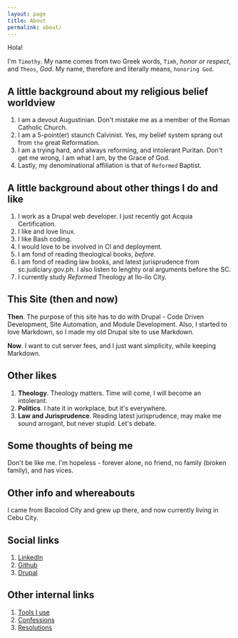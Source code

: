 ```yaml
---
layout: page
title: About
permalink: about/
---
```


Hola!

I'm `Timothy`. My name comes from two Greek words, `Timh`, _honor or
respect_, and `Theos`, _God_. My name, therefore and literally means,
`honoring God`.

## A little background about my religious belief worldview 
1.  I am a devout Augustinian. Don't mistake me as a member of the Roman
    Catholic Church.
2.  I am a 5-point(er) staunch Calvinist. Yes, my belief system sprang
    out from `the` great Reformation.
3.  I am a trying hard, and always reforming, and intolerant Puritan.
    Don't get me wrong, I am what I am, by the Grace of God.
4.  Lastly, my denominational affiliation is that of `Reformed` Baptist.

## A little background about other things I do and like
1.  I work as a Drupal web developer. I just recently got Acquia
    Certification.
2.  I like and love linux.
3.  I like Bash coding.
4.  I would love to be involved in CI and deployment.
5.  I am fond of reading theological books, _before_.
6.  I am fond of reading law books, and latest jurisprudence from
    sc.judiciary.gov.ph.  I also listen to lenghty oral arguments before
    the SC.
7.  I currently study _Reformed_ Theology at Ilo-ilo City.

## This Site (then and now)

**Then**. The purpose of this site has to do with Drupal - Code Driven
Development, Site Automation, and Module Development.  Also, I started
to love Markdown, so I made my old Drupal site to use Markdown.

**Now**. I want to cut server fees, and I just want simplicity, while
keeping Markdown.

## Other likes
1.  **Theology**. Theology matters. Time will come, I will become an
    intolerant.
2.  **Politics**. I hate it in workplace, but it's everywhere.
3.  **Law and Jurisprudence**. Reading latest jurisprudence, may make me
    sound arrogant, but never stupid. Let's debate.

## Some thoughts of being me
Don't be like me. I'm hopeless - forever alone, no friend, no family
(broken family), and has vices.

## Other info and whereabouts
I came from Bacolod City and grew up there, and now currently living in
Cebu City.

## Social links

1. [LinkedIn](https://ph.linkedin.com/in/timothyae)
2. [Github](https://github.com/timhtheos)
3. [Drupal](https://www.drupal.org/u/timhtheos)

## Other internal links

1.  [Tools I use](/tools-i-use/)
2.  [Confessions](/confessions/)
3.  [Resolutions](/resolutions/)

[//]: # (I am a complicated person. I used to know myself, but now I feel being)
[//]: # (alienated. The things I loved before, now I hate. The things I hated)
[//]: # (before, now I love.)
[//]: # ()
[//]: # (If I were given the chance to choose who to be, before I was born, I)
[//]: # (will still choose myself, with some modifications. Two major modification:)
[//]: # ()
[//]: # (1.  To have a not-so-perfect family, but at least whole, not broken; and)
[//]: # (2.  To have siblings.)
